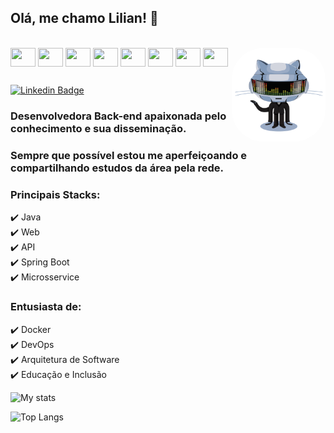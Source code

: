 ## Olá, me chamo Lilian! 👋

<div style="display: inline_block"><br>
  <img align="center" height="30" width="40" src="https://cdn.jsdelivr.net/gh/devicons/devicon/icons/java/java-original.svg">
  <img align="center" height="30" width="40" src="https://cdn.jsdelivr.net/gh/devicons/devicon/icons/groovy/groovy-original.svg">
  <img align="center" height="30" width="40" src="https://cdn.jsdelivr.net/gh/devicons/devicon/icons/spring/spring-original.svg">
  <img align="center" height="30" width="40" src="https://cdn.jsdelivr.net/gh/devicons/devicon/icons/docker/docker-original-wordmark.svg">
  <img align="center" height="30" width="40" src="https://cdn.jsdelivr.net/gh/devicons/devicon/icons/codecov/codecov-plain.svg">
  <img align="center" height="30" width="40" src="https://cdn.jsdelivr.net/gh/devicons/devicon/icons/travis/travis-plain-wordmark.svg">
  <img align="center" height="30" width="40" src="https://cdn.jsdelivr.net/gh/devicons/devicon/icons/git/git-original.svg">
  <img align="center" height="30" width="40" src="https://cdn.jsdelivr.net/gh/devicons/devicon/icons/github/github-original.svg">
  
  <img align="right" height="150" style="border-radius:50px;" src="./daftpunktocat.gif">
</div>

##

[![Linkedin Badge](https://img.shields.io/badge/-LinkedIn-blue?style=flat-square&logo=Linkedin&logoColor=white&link=https://www.linkedin.com/in/lilian-sousa/)](https://www.linkedin.com/in/lilian-sousa/)

### Desenvolvedora Back-end apaixonada pelo conhecimento e sua disseminação.

### Sempre que possível estou me aperfeiçoando e compartilhando estudos da área pela rede.

### Principais Stacks:
✔️ Java   
✔️ Web  
✔️ API  
✔️ Spring Boot  
✔️ Microsservice  

### Entusiasta de:
✔️ Docker   
✔️ DevOps   
✔️ Arquitetura de Software  
✔️ Educação e Inclusão  

![My stats](https://github-readme-stats.vercel.app/api?username=liliannss&show_icons=true&theme=synthwave)

![Top Langs](https://github-readme-stats.vercel.app/api/top-langs/?username=liliannss&theme=synthwave)
